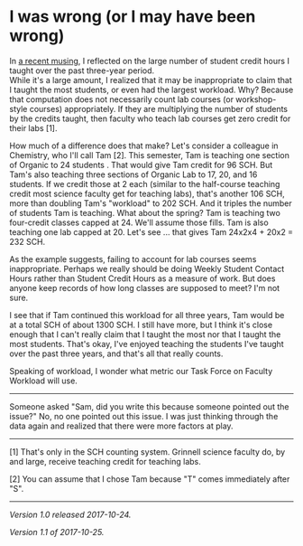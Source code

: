 I was wrong (or I may have been wrong)
======================================

In [a recent musing](i-win-2017-10-22), I reflected on the large number
of student credit hours I taught over the past three-year period.  
While it's a large amount, I realized that it may be inappropriate to
claim that I taught the most students, or even had the largest workload.
Why?  Because that computation does not necessarily count lab courses
(or workshop-style courses) appropriately.  If they are multiplying the
number of students by the credits taught, then faculty who teach lab courses
get zero credit for their labs [1].

How much of a difference does that make?  Let's consider a colleague
in Chemistry, who I'll call Tam [2].  This semester, Tam is teaching one
section of Organic to 24 students .  That would give Tam credit for
96 SCH.  But Tam's also teaching three sections of Organic Lab to 17,
20, and 16 students.  If we credit those at 2 each (similar to the
half-course teaching credit most science faculty get for teaching labs),
that's another 106 SCH, more than doubling Tam's "workload" to 202 SCH.
And it triples the number of students Tam is teaching.  What about
the spring?  Tam is teaching two four-credit classes capped at 24.
We'll assume those fills.  Tam is also teaching one lab capped at 20.
Let's see ... that gives Tam 24x2x4 + 20x2 = 232 SCH.

As the example suggests, failing to account for lab courses seems
inappropriate.  Perhaps we really should be doing Weekly Student
Contact Hours rather than Student Credit Hours as a measure of work.
But does anyone keep records of how long classes are supposed to meet?
I'm not sure.

I see that if Tam continued this workload for all three years, Tam would
be at a total SCH of about 1300 SCH.  I still have more, but I think it's
close enough that I can't really claim that I taught the most nor that
I taught the most students.  That's okay, I've enjoyed teaching the
students I've taught over the past three years, and that's all that
really counts.

Speaking of workload, I wonder what metric our Task Force on
Faculty Workload will use.

---

Someone asked "Sam, did you write this because someone pointed out the
issue?"  No, no one pointed out this issue.  I was just thinking through
the data again and realized that there were more factors at play.

---

[1] That's only in the SCH counting system.  Grinnell science faculty
do, by and large, receive teaching credit for teaching labs.

[2] You can assume that I chose Tam because "T" comes immediately
after "S".

---

*Version 1.0 released 2017-10-24.*

*Version 1.1 of 2017-10-25.*

